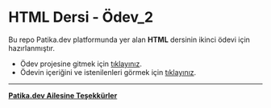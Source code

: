 # HTML Dersi - Ödev_2
Bu repo Patika.dev platformunda yer alan **HTML** dersinin ikinci ödevi için hazırlanmıştır.

* Ödev projesine gitmek için [tıklayınız](https://github.com/ufuk-ceritli/Patika-HTML/blob/main/Listeler_ve_Diger_Ozellikler/odev-2/index.html).
* Ödevin içeriğini ve istenilenleri görmek için [tıklayınız](https://app.patika.dev/courses/html/odev2).

---
**[Patika.dev Ailesine Teşekkürler](https://app.patika.dev/)**